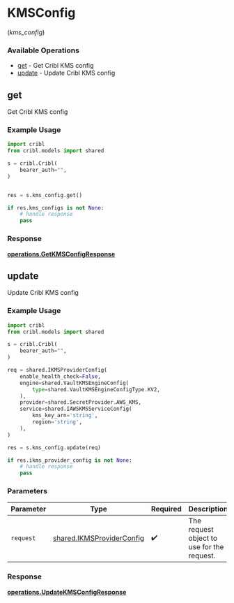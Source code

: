 # KMSConfig
(*kms_config*)

### Available Operations

* [get](#get) - Get Cribl KMS config
* [update](#update) - Update Cribl KMS config

## get

Get Cribl KMS config

### Example Usage

```python
import cribl
from cribl.models import shared

s = cribl.Cribl(
    bearer_auth="",
)


res = s.kms_config.get()

if res.kms_configs is not None:
    # handle response
    pass
```


### Response

**[operations.GetKMSConfigResponse](../../models/operations/getkmsconfigresponse.md)**


## update

Update Cribl KMS config

### Example Usage

```python
import cribl
from cribl.models import shared

s = cribl.Cribl(
    bearer_auth="",
)

req = shared.IKMSProviderConfig(
    enable_health_check=False,
    engine=shared.VaultKMSEngineConfig(
        type=shared.VaultKMSEngineConfigType.KV2,
    ),
    provider=shared.SecretProvider.AWS_KMS,
    service=shared.IAWSKMSServiceConfig(
        kms_key_arn='string',
        region='string',
    ),
)

res = s.kms_config.update(req)

if res.ikms_provider_config is not None:
    # handle response
    pass
```

### Parameters

| Parameter                                                              | Type                                                                   | Required                                                               | Description                                                            |
| ---------------------------------------------------------------------- | ---------------------------------------------------------------------- | ---------------------------------------------------------------------- | ---------------------------------------------------------------------- |
| `request`                                                              | [shared.IKMSProviderConfig](../../models/shared/ikmsproviderconfig.md) | :heavy_check_mark:                                                     | The request object to use for the request.                             |


### Response

**[operations.UpdateKMSConfigResponse](../../models/operations/updatekmsconfigresponse.md)**

